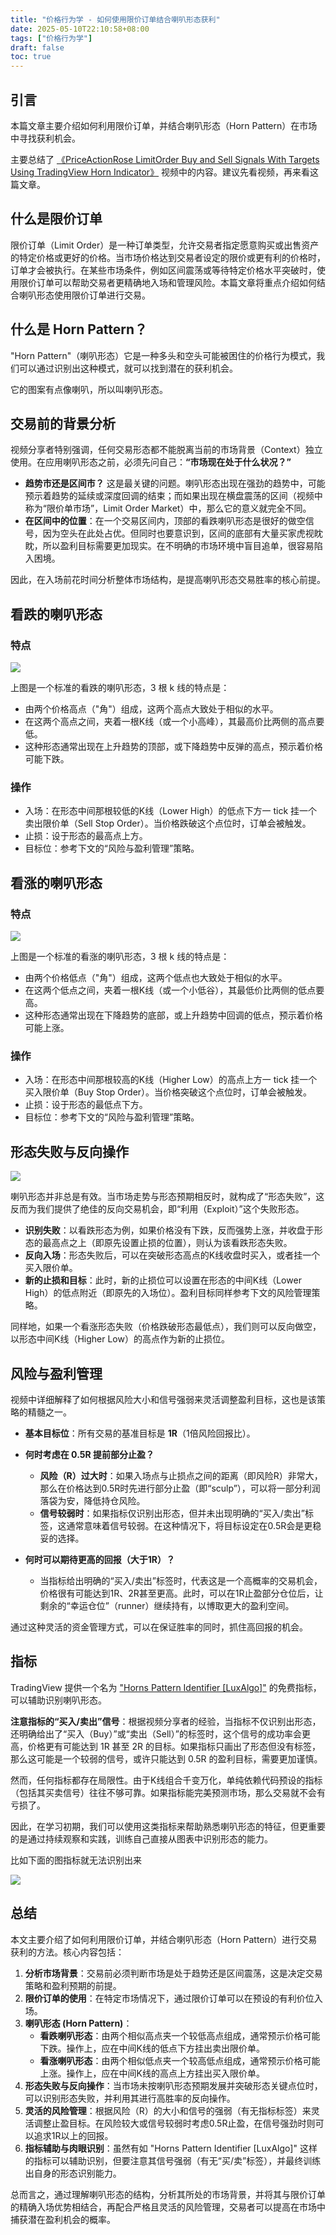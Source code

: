 ```yaml
---
title: "价格行为学 - 如何使用限价订单结合喇叭形态获利"
date: 2025-05-10T22:10:58+08:00
tags: ["价格行为学"]
draft: false
toc: true
---
```


## 引言

本篇文章主要介绍如何利用限价订单，并结合喇叭形态（Horn Pattern）在市场中寻找获利机会。

主要总结了 [《PriceActionRose LimitOrder Buy and Sell Signals With Targets Using TradingView Horn Indicator》](https://www.youtube.com/watch?v=Gjc5tww1nd0) 视频中的内容。建议先看视频，再来看这篇文章。

## 什么是限价订单

限价订单（Limit Order）是一种订单类型，允许交易者指定愿意购买或出售资产的特定价格或更好的价格。当市场价格达到交易者设定的限价或更有利的价格时，订单才会被执行。在某些市场条件，例如区间震荡或等待特定价格水平突破时，使用限价订单可以帮助交易者更精确地入场和管理风险。本篇文章将重点介绍如何结合喇叭形态使用限价订单进行交易。

## 什么是 Horn Pattern？

"Horn Pattern"（喇叭形态）它是一种多头和空头可能被困住的价格行为模式，我们可以通过识别出这种模式，就可以找到潜在的获利机会。

它的图案有点像喇叭，所以叫喇叭形态。

<!--more-->

## 交易前的背景分析

视频分享者特别强调，任何交易形态都不能脱离当前的市场背景（Context）独立使用。在应用喇叭形态之前，必须先问自己：**“市场现在处于什么状况？”**

-   **趋势市还是区间市？** 这是最关键的问题。喇叭形态出现在强劲的趋势中，可能预示着趋势的延续或深度回调的结束；而如果出现在横盘震荡的区间（视频中称为“限价单市场”，Limit Order Market）中，那么它的意义就完全不同。
-   **在区间中的位置**：在一个交易区间内，顶部的看跌喇叭形态是很好的做空信号，因为空头在此处占优。但同时也要意识到，区间的底部有大量买家虎视眈眈，所以盈利目标需要更加现实。在不明确的市场环境中盲目追单，很容易陷入困境。

因此，在入场前花时间分析整体市场结构，是提高喇叭形态交易胜率的核心前提。

## 看跌的喇叭形态

### 特点

![](https://img.forecho.com/F2tKiY.png)

上图是一个标准的看跌的喇叭形态，3 根 k 线的特点是：

- 由两个价格高点（"角"）组成，这两个高点大致处于相似的水平。
- 在这两个高点之间，夹着一根K线（或一个小高峰），其最高价比两侧的高点要低。
- 这种形态通常出现在上升趋势的顶部，或下降趋势中反弹的高点，预示着价格可能下跌。

### 操作

- 入场：在形态中间那根较低的K线（Lower High）的低点下方一 tick 挂一个卖出限价单（Sell Stop Order）。当价格跌破这个点位时，订单会被触发。
- 止损：设于形态的最高点上方。
- 目标位：参考下文的“风险与盈利管理”策略。

## 看涨的喇叭形态

### 特点

![](https://img.forecho.com/TTFnX2.png)

上图是一个标准的看涨的喇叭形态，3 根 k 线的特点是：

- 由两个价格低点（"角"）组成，这两个低点也大致处于相似的水平。
- 在这两个低点之间，夹着一根K线（或一个小低谷），其最低价比两侧的低点要高。
- 这种形态通常出现在下降趋势的底部，或上升趋势中回调的低点，预示着价格可能上涨。

### 操作

- 入场：在形态中间那根较高的K线（Higher Low）的高点上方一 tick 挂一个买入限价单（Buy Stop Order）。当价格突破这个点位时，订单会被触发。
- 止损：设于形态的最低点下方。
- 目标位：参考下文的“风险与盈利管理”策略。

## 形态失败与反向操作

![](https://img.forecho.com/VdSB2D.png)

喇叭形态并非总是有效。当市场走势与形态预期相反时，就构成了“形态失败”，这反而为我们提供了绝佳的反向交易机会，即“利用（Exploit）”这个失败形态。

- **识别失败**：以看跌形态为例，如果价格没有下跌，反而强势上涨，并收盘于形态的最高点之上（即原先设置止损的位置），则认为该看跌形态失败。
- **反向入场**：形态失败后，可以在突破形态高点的K线收盘时买入，或者挂一个买入限价单。
- **新的止损和目标**：此时，新的止损位可以设置在形态的中间K线（Lower High）的低点附近（即原先的入场位）。盈利目标同样参考下文的风险管理策略。

同样地，如果一个看涨形态失败（价格跌破形态最低点），我们则可以反向做空，以形态中间K线（Higher Low）的高点作为新的止损位。

## 风险与盈利管理

视频中详细解释了如何根据风险大小和信号强弱来灵活调整盈利目标，这也是该策略的精髓之一。

-   **基本目标位**：所有交易的基准目标是 **1R**（1倍风险回报比）。

-   **何时考虑在 0.5R 提前部分止盈？**
    -   **风险（R）过大时**：如果入场点与止损点之间的距离（即风险R）非常大，那么在价格达到0.5R时先进行部分止盈（即“sculp”），可以将一部分利润落袋为安，降低持仓风险。
    -   **信号较弱时**：如果指标仅识别出形态，但并未出现明确的“买入/卖出”标签，这通常意味着信号较弱。在这种情况下，将目标设定在0.5R会是更稳妥的选择。

-   **何时可以期待更高的回报（大于1R）？**
    -   当指标给出明确的“买入/卖出”标签时，代表这是一个高概率的交易机会，价格很有可能达到1R、2R甚至更高。此时，可以在1R止盈部分仓位后，让剩余的“幸运仓位”（runner）继续持有，以博取更大的盈利空间。

通过这种灵活的资金管理方式，可以在保证胜率的同时，抓住高回报的机会。


## 指标

TradingView 提供一个名为 ["Horns Pattern Identifier [LuxAlgo]"](https://www.tradingview.com/script/eyakzwYP-Horns-Pattern-Identifier-LuxAlgo/) 的免费指标，可以辅助识别喇叭形态。

**注意指标的“买入/卖出”信号**：根据视频分享者的经验，当指标不仅识别出形态，还明确给出了“买入（Buy）”或“卖出（Sell）”的标签时，这个信号的成功率会更高，价格更有可能达到 1R 甚至 2R 的目标。如果指标只画出了形态但没有标签，那么这可能是一个较弱的信号，或许只能达到 0.5R 的盈利目标，需要更加谨慎。

然而，任何指标都存在局限性。由于K线组合千变万化，单纯依赖代码预设的指标（包括其买卖信号）往往不够可靠。如果指标能完美预测市场，那么交易就不会有亏损了。

因此，在学习初期，我们可以使用这类指标来帮助熟悉喇叭形态的特征，但更重要的是通过持续观察和实践，训练自己直接从图表中识别形态的能力。


比如下面的图指标就无法识别出来 

![](https://img.forecho.com/Cyazp2.png)



## 总结

本文主要介绍了如何利用限价订单，并结合喇叭形态（Horn Pattern）进行交易获利的方法。核心内容包括：

1.  **分析市场背景**：交易前必须判断市场是处于趋势还是区间震荡，这是决定交易策略和盈利预期的前提。
2.  **限价订单的使用**：在特定市场情况下，通过限价订单可以在预设的有利价位入场。
3.  **喇叭形态 (Horn Pattern)**：
    *   **看跌喇叭形态**：由两个相似高点夹一个较低高点组成，通常预示价格可能下跌。操作上，应在中间K线的低点下方挂出卖出限价单。
    *   **看涨喇叭形态**：由两个相似低点夹一个较高低点组成，通常预示价格可能上涨。操作上，应在中间K线的高点上方挂出买入限价单。
4.  **形态失败与反向操作**：当市场未按喇叭形态预期发展并突破形态关键点位时，可以识别形态失败，并利用其进行高胜率的反向操作。
5.  **灵活的风险管理**：根据风险（R）的大小和信号的强弱（有无指标标签）来灵活调整止盈目标。在风险较大或信号较弱时考虑0.5R止盈，在信号强劲时则可以追求1R以上的回报。
6.  **指标辅助与肉眼识别**：虽然有如 "Horns Pattern Identifier [LuxAlgo]" 这样的指标可以辅助识别，但要注意其信号强弱（有无“买/卖”标签），并最终训练出自身的形态识别能力。

总而言之，通过理解喇叭形态的结构，分析其所处的市场背景，并将其与限价订单的精确入场优势相结合，再配合严格且灵活的风险管理，交易者可以提高在市场中捕获潜在盈利机会的概率。










